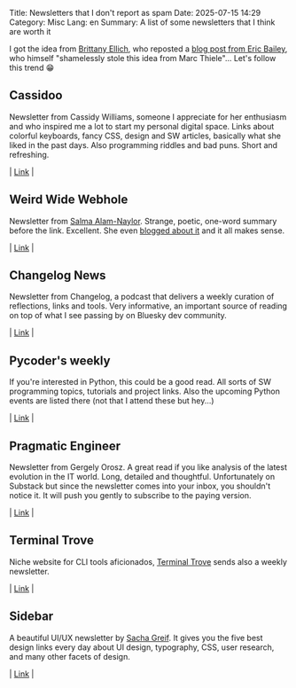 Title: Newsletters that I don't report as spam
Date: 2025-07-15 14:29
Category: Misc
Lang: en
Summary: A list of some newsletters that I think are worth it

I got the idea from [Brittany Ellich](https://bsky.app/profile/brittanyellich.com), who reposted a [blog post from Eric Bailey](https://ericwbailey.website/published/newsletters-that-regularly-hit-my-inbox-these-days/), who himself "shamelessly stole this idea from Marc Thiele"... Let's follow this trend 😁

## Cassidoo

Newsletter from Cassidy Williams, someone I appreciate for her enthusiasm and who inspired me a lot to start my personal digital space. Links about colorful keyboards, fancy CSS, design and SW articles, basically what she liked in the past days. Also programming riddles and bad puns. Short and refreshing.

| [Link](https://cassidoo.co/newsletter/) |

## Weird Wide Webhole

Newsletter from [Salma Alam-Naylor](https://whitep4nth3r.com/). Strange, poetic, one-word summary before the link. Excellent.
She even [blogged about it](https://whitep4nth3r.com/blog/how-to-create-a-newsletter/) and it all makes sense.

| [Link](https://buttondown.com/weirdwidewebhole) |

## Changelog News

Newsletter from Changelog, a podcast that delivers a weekly curation of reflections, links and tools. Very informative, an important source of reading on top of what I see passing by on Bluesky dev community.

| [Link](https://changelog.com/news) |

## Pycoder's weekly

If you're interested in Python, this could be a good read. All sorts of SW programming topics, tutorials and project links.
Also the upcoming Python events are listed there (not that I attend these but hey...)

| [Link](https://pycoders.com/) |

## Pragmatic Engineer

Newsletter from Gergely Orosz. A great read if you like analysis of the latest evolution in the IT world. Long, detailed and thoughtful. 
Unfortunately on Substack but since the newsletter comes into your inbox, you shouldn't notice it. It will push you gently to subscribe to the paying version.

| [Link](https://newsletter.pragmaticengineer.com/) |

## Terminal Trove

Niche website for CLI tools aficionados, [Terminal Trove](https://terminaltrove.com/explore/) sends also a weekly newsletter.

| [Link](https://terminaltrove.com/) |

## Sidebar

A beautiful UI/UX newsletter by [Sacha Greif](http://sachagreif.com/). It gives you the five best design links every day about UI design, typography, CSS, user research, and many other facets of design.

| [Link](https://sidebar.io/) |
